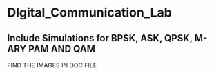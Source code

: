 # DIgital_Communication_Lab
## Include Simulations for BPSK, ASK, QPSK, M-ARY PAM AND QAM
FIND THE IMAGES IN DOC FILE
